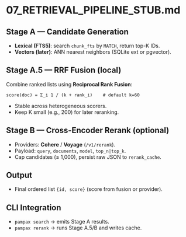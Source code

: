 # 07_RETRIEVAL_PIPELINE_STUB.md

## Stage A — Candidate Generation
- **Lexical (FTS5)**: search `chunk_fts` by `MATCH`, return top-K IDs.
- **Vectors (later)**: ANN nearest neighbors (SQLite ext or pgvector).

## Stage A.5 — RRF Fusion (local)
Combine ranked lists using **Reciprocal Rank Fusion**:
```
score(doc) = Σ_i 1 / (k + rank_i)    # default k=60
```
- Stable across heterogeneous scorers.
- Keep K small (e.g., 200) for later reranking.

## Stage B — Cross-Encoder Rerank (optional)
- Providers: **Cohere** / **Voyage** (`/v1/rerank`).
- Payload: `query`, `documents`, `model`, `top_n|top_k`.
- Cap candidates (≤ 1,000), persist raw JSON to `rerank_cache`.

## Output
- Final ordered list `{id, score}` (score from fusion or provider).

## CLI Integration
- `pampax search` → emits Stage A results.  
- `pampax rerank` → runs Stage A.5/B and writes cache.
